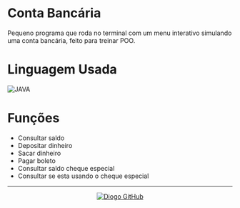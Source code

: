 # Conta Bancária

Pequeno programa que roda no terminal 
com um menu interativo simulando uma 
conta bancária, feito para treinar POO.

# Linguagem Usada
![JAVA](https://skillicons.dev/icons?i=java&theme=light)

# Funções
- Consultar saldo
- Depositar dinheiro
- Sacar dinheiro
- Pagar boleto
- Consultar saldo cheque especial
- Consultar se esta usando o cheque especial

---
<p align="center">
  <a href="https://github.com/diogoosz" target="_blank">
    <img src="https://img.shields.io/badge/Feito_por-Diogo-000?style=flat-square&logo=github&logoColor=white" alt="Diogo GitHub"/>
  </a>
</p>
